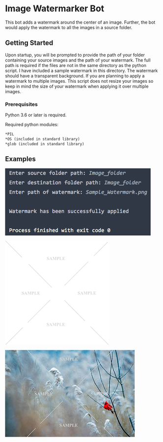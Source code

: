 # Image Watermarker Bot

This bot adds a watermark around the center of an image.
  Further, the bot would apply the watermark to all the images in a source folder.  

## Getting Started
Upon startup, you will be prompted to provide the path of your folder containing your source images and the path of your watermark.  The full path is required if the files are not in the same directory as the python script.
I have included a sample watermark in this directory.  The watermark should have a transparent background.
  If you are planning to apply a watermark to multiple images.  This script does not resize your images so keep in mind the size of your watermark when applying it over multiple images.
  
### Prerequisites
Python 3.6 or later is required.

Required python modules:

    *PIL
    *OS (included in standard library)
    *glob (included in standard library)
  
## Examples
![screenshot](Screenshot.png)

![screenshot](Sample_Watermark.png)

![screenshot](Watermarked_Image.jpg)

